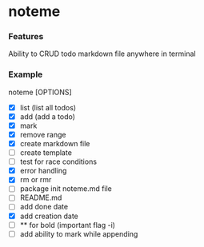 # noteme
### Features
Ability to CRUD todo markdown file anywhere in terminal
### Example
noteme [OPTIONS]
- [x] list (list all todos)
- [x] add (add a todo)
- [x] mark
- [x] remove range
- [x] create markdown file
- [ ] create template
- [ ] test for race conditions
- [x] error handling
- [x] rm or rmr
- [ ] package init noteme.md file
- [ ] README.md
- [ ] add done date
- [x] add creation date 
- [ ] ** for bold (important flag -i)
- [ ] add ability to mark while appending
